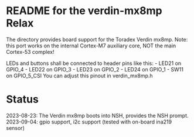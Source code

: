 README for the verdin-mx8mp Relax
=================================

The directory provides board support for the Toradex Verdin mx8mp. Note:
this port works on the internal Cortex-M7 auxiliary core, NOT the main
Cortex-53 complex!

LEDs and buttons shall be connected to header pins like this: - LED21 on
GPIO\_4 - LED22 on GPIO\_3 - LED23 on GPIO\_2 - LED24 on GPIO\_1 - SW11
on GPIO\_5\_CSI You can adjust this pinout in verdin\_mx8mp.h

Status
======

2023-08-23: The Verdin mx8mp boots into NSH, provides the NSH prompt.
2023-09-04: gpio support, i2c support (tested with on-board ina219
sensor)
